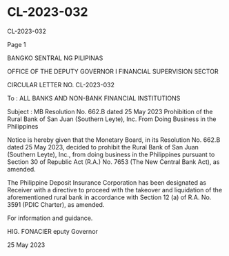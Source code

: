 # CL-2023-032

CL-2023-032

Page 1

BANGKO SENTRAL NG PILIPINAS

OFFICE OF THE DEPUTY GOVERNOR I FINANCIAL SUPERVISION SECTOR

CIRCULAR LETTER NO. CL-2023-032

To : ALL BANKS AND NON-BANK FINANCIAL INSTITUTIONS

Subject : MB Resolution No. 662.B dated 25 May 2023 Prohibition of the Rural Bank of San Juan (Southern Leyte), Inc. From Doing Business in the Philippines

Notice is hereby given that the Monetary Board, in its Resolution No. 662.B dated 25 May 2023, decided to prohibit the Rural Bank of San Juan (Southern Leyte), Inc., from doing business in the Philippines pursuant to Section 30 of Republic Act (R.A.) No. 7653 (The New Central Bank Act), as amended.

The Philippine Deposit Insurance Corporation has been designated as Receiver with a directive to proceed with the takeover and liquidation of the aforementioned rural bank in accordance with Section 12 (a) of R.A. No. 3591 (PDIC Charter), as amended.

For information and guidance.

HIG. FONACIER eputy Governor

25 May 2023
